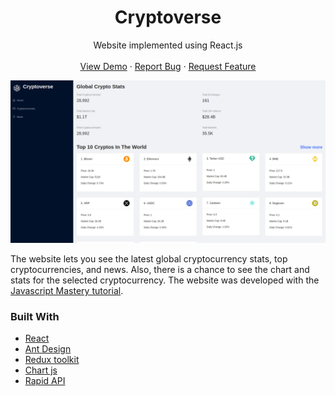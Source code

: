 <h1 align="center">Cryptoverse</h1>

  <p align="center">
    Website implemented using React.js
    <br />
    <br />
    <a href="https://cryptoverse-azimovs.netlify.app/">View Demo</a>
    ·
    <a href="https://github.com/AzimovS/cryptoverse/issues">Report Bug</a>
    ·
    <a href="https://github.com/AzimovS/cryptoverse/issues">Request Feature</a>
  </p>
<!-- ABOUT THE PROJECT -->

<p align="center">
  <img src="public/demo.png" alt="demo" />
</p>

The website lets you see the latest global cryptocurrency stats, top cryptocurrencies, and news. Also, there is a chance to see the chart and stats for the selected cryptocurrency. The website was developed with the [Javascript Mastery tutorial](https://www.youtube.com/watch?v=9DDX3US3kss&ab_channel=JavaScriptMastery).


### Built With
* [React](https://react.dev/)
* [Ant Design](https://ant.design/)
* [Redux toolkit](https://redux-toolkit.js.org/)
* [Chart js](https://www.chartjs.org/)
* [Rapid API](https://rapidapi.com/)



